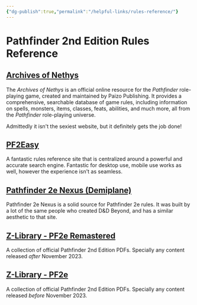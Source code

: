 ```yaml
---
{"dg-publish":true,"permalink":"/helpful-links/rules-reference/"}
---
```


# Pathfinder 2nd Edition Rules Reference
## [Archives of Nethys](https://2e.aonprd.com/)
The _Archives of Nethys_ is an official online resource for the _Pathfinder_ role-playing game, created and maintained by Paizo Publishing. It provides a comprehensive, searchable database of game rules, including information on spells, monsters, items, classes, feats, abilities, and much more, all from the _Pathfinder_ role-playing universe.

Admittedly it isn't the sexiest website, but it definitely gets the job done! 

## [PF2Easy](https://pf2easy.com/)
A fantastic rules reference site that is centralized around a powerful and accurate search engine. Fantastic for desktop use, mobile use works as well, however the experience isn't as seamless. 

## [Pathfinder 2e Nexus (Demiplane)](https://app.demiplane.com/nexus/pathfinder2e/rules?srsltid=AfmBOoqameBtIU7-v0DfUu9Lq6b4Kc0dhReXoowZNe6MAjeLLXA0miI9)
Pathfinder 2e Nexus is a solid source for Pathfinder 2e rules. It was built by a lot of the same people who created D&D Beyond, and has a similar aesthetic to that site. 

## [Z-Library - PF2e Remastered](https://z-library.sk/booklist/2164566/3760aa/pathfinder-2e-remastered.html)
A collection of official Pathfinder 2nd Edition PDFs. Specially any content released *after* November 2023.

## [Z-Library - PF2e](https://z-library.sk/booklist/2183121/812e39/pathfinder-2e-original.html)
A collection of official Pathfinder 2nd Edition PDFs. Specially any content released *before* November 2023.
